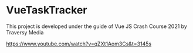 # VueTaskTracker
This project is developed under the guide of Vue JS Crash Course 2021 by Traversy Media

https://www.youtube.com/watch?v=qZXt1Aom3Cs&t=3145s
